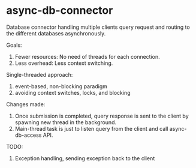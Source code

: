 # async-db-connector
Database connector handling multiple clients query request and routing to the different databases asynchronously.


Goals:
1. Fewer resources: No need of threads for each connection.
2. Less overhead: Less context switching.

Single-threaded approach:
1. event-based, non-blocking paradigm
2. avoiding context switches, locks, and blocking


Changes made:
1. Once submission is completed, query response is sent to the client by spawning new thread in the background.
2. Main-thread task is just to listen query from the client and call async-db-access API.

TODO:
1. Exception handling, sending exception back to the client
